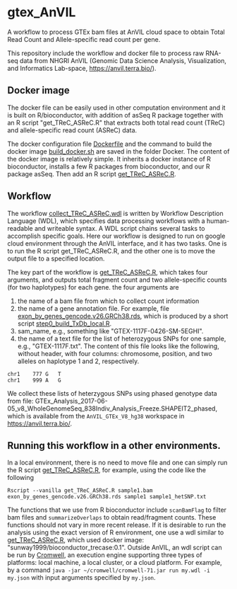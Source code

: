 # gtex_AnVIL

A workflow to process GTEx bam files at AnVIL cloud space to obtain Total Read Count and Allele-specific read count per gene. 

This repository include the workflow and docker file to process raw RNA-seq data from NHGRI AnVIL (Genomic Data Science Analysis, Visualization, and Informatics Lab-space, https://anvil.terra.bio/). 

## Docker image 
The docker file can be easily used in other computation environment and it is built on R/bioconductor, with addition of asSeq R package together with an R script "get_TReC_ASReC.R" that extracts both total read count (TReC) and allele-specific read count (ASReC) data. 

The docker configuration file [Dockerfile](Docker/Dockerfile) and the command to build the docker image [build_docker.sh](Docker/build_docker.sh) are saved in the folder Docker. The content of the docker image is relatively simple. It inherits a docker instance of R bioconductor, installs a few R packages from bioconductor, and our R package asSeq. Then add an R script [get_TReC_ASReC.R](Docker/get_TReC_ASReC.R).

## Workflow 
The workflow [collect_TReC_ASReC.wdl](collect_TReC_ASReC.wdl) is written by Workflow Description Language (WDL), which specifies data processing workflows with a human-readable and writeable syntax. A WDL script chains several tasks to accomplish specific goals. Here our workflow is designed to run on google cloud environment through the AnVIL interface, and it has two tasks. One is to run the R script get_TReC_ASReC.R, and the other one is to move the output file to a specified location. 

The key part of the workflow is [get_TReC_ASReC.R](Docker/get_TReC_ASReC.R), which takes four arguments, and outputs total fragment count and two allele-specific counts (for two haplotypes) for each gene. the four arguments are 

1. the name of a bam file from which to collect count information
2. the name of a gene annotation file. For example, file [exon_by_genes_gencode.v26.GRCh38.rds](_prepare_gene_anno/exon_by_genes_gencode.v26.GRCh38.rds), which is produced by a short script [step0_build_TxDb_local.R](_prepare_gene_anno/step0_build_TxDb_local.R).
3. sam_name, e.g., something like "GTEX-1117F-0426-SM-5EGHI".
4. the name of a text file for the list of heterozygous SNPs for one sample, e.g., "GTEX-1117F.txt". The content of this file looks like the following, without header, with four columns: chromosome, position, and two alleles on haplotype 1 and 2, respectively. 
```
chr1	777	G	T
chr1	999	A	G
 ```
We collect these lists of heterzygous SNPs using phased genotype data from file: GTEx_Analysis_2017-06-05_v8_WholeGenomeSeq_838Indiv_Analysis_Freeze.SHAPEIT2_phased, which is available from the `AnVIL_GTEx_V8_hg38` workspace in https://anvil.terra.bio/.


## Running this workflow in a other environments.
 
In a local environment, there is no need to move file and one can simply run the R script [get_TReC_ASReC.R](Docker/get_TReC_ASReC.R), for example, using the code like the following 
```
Rscript --vanilla get_TReC_ASReC.R sample1.bam exon_by_genes_gencode.v26.GRCh38.rds sample1 sample1_hetSNP.txt
```

The functions that we use from R bioconductor include `scanBamFlag` to filter bam files and `summarizeOverlaps` to obtain read/fragment counts. These functions should not vary in more recent release. If it is desirable to run the analysis using the exact version of R environment, one use a wdl similar to [get_TReC_ASReC.R](Docker/get_TReC_ASReC.R), which used docker image: "sunway1999/bioconductor_trecase:0.1". Outside AnVIL, an wdl script can be run by [Cromwell](https://cromwell.readthedocs.io/en/stable/tutorials/FiveMinuteIntro/), an execution engine supporting three types of platforms: local machine, a local cluster, or a cloud platform. For example, by a command  `java -jar ~/cromwell/cromwell-71.jar run my.wdl -i my.json` with input arguments specified by `my.json`.



